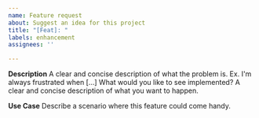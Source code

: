 ```yaml
---
name: Feature request
about: Suggest an idea for this project
title: "[Feat]: "
labels: enhancement
assignees: ''

---
```


**Description**
A clear and concise description of what the problem is. Ex. I'm always frustrated when [...]
What would you like to see implemented? A clear and concise description of what you want to happen.

**Use Case**
Describe a scenario where this feature could come handy.


